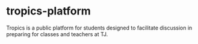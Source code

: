 # tropics-platform
 Tropics is a public platform for students designed to facilitate discussion in preparing for classes and teachers at TJ.
